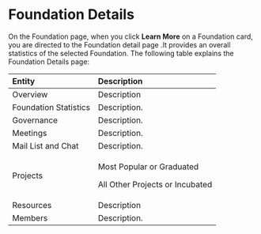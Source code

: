 # Foundation Details

On the Foundation page, when you click **Learn More** on a Foundation card, you are directed to the Foundation detail page .It provides an overall statistics of the selected Foundation. The following table explains the Foundation Details page:

<table>
  <thead>
    <tr>
      <th style="text-align:left">Entity</th>
      <th style="text-align:left">Description</th>
    </tr>
  </thead>
  <tbody>
    <tr>
      <td style="text-align:left">Overview</td>
      <td style="text-align:left">Description</td>
    </tr>
    <tr>
      <td style="text-align:left">Foundation Statistics</td>
      <td style="text-align:left">Description.</td>
    </tr>
    <tr>
      <td style="text-align:left">Governance</td>
      <td style="text-align:left">Description.</td>
    </tr>
    <tr>
      <td style="text-align:left">Meetings</td>
      <td style="text-align:left">Description.</td>
    </tr>
    <tr>
      <td style="text-align:left">Mail List and Chat</td>
      <td style="text-align:left">Description.</td>
    </tr>
    <tr>
      <td style="text-align:left">Projects</td>
      <td style="text-align:left">
        <p>Most Popular or Graduated</p>
        <p>All Other Projects or Incubated</p>
      </td>
    </tr>
    <tr>
      <td style="text-align:left">Resources</td>
      <td style="text-align:left">Description</td>
    </tr>
    <tr>
      <td style="text-align:left">Members</td>
      <td style="text-align:left">Description.</td>
    </tr>
  </tbody>
</table>